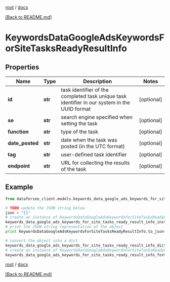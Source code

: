 [root](./../ "root") / [docs](./ "docs")

[[Back to README.md]](./../README.md "[Back to README.md]")

# KeywordsDataGoogleAdsKeywordsForSiteTasksReadyResultInfo

## Properties

Name | Type | Description | Notes
------------ | ------------- | ------------- | -------------
**id** | **str** | task identifier of the completed task unique task identifier in our system in the UUID format | [optional]
**se** | **str** | search engine specified when setting the task | [optional]
**function** | **str** | type of the task | [optional]
**date_posted** | **str** | date when the task was posted (in the UTC format) | [optional]
**tag** | **str** | user-defined task identifier | [optional]
**endpoint** | **str** | URL for collecting the results of the task | [optional]

## Example

```python
from dataforseo_client.models.keywords_data_google_ads_keywords_for_site_tasks_ready_result_info import KeywordsDataGoogleAdsKeywordsForSiteTasksReadyResultInfo

# TODO update the JSON string below
json = "{}"
# create an instance of KeywordsDataGoogleAdsKeywordsForSiteTasksReadyResultInfo from a JSON string
keywords_data_google_ads_keywords_for_site_tasks_ready_result_info_instance = KeywordsDataGoogleAdsKeywordsForSiteTasksReadyResultInfo.from_json(json)
# print the JSON string representation of the object
print KeywordsDataGoogleAdsKeywordsForSiteTasksReadyResultInfo.to_json()

# convert the object into a dict
keywords_data_google_ads_keywords_for_site_tasks_ready_result_info_dict = keywords_data_google_ads_keywords_for_site_tasks_ready_result_info_instance.to_dict()
# create an instance of KeywordsDataGoogleAdsKeywordsForSiteTasksReadyResultInfo from a dict
keywords_data_google_ads_keywords_for_site_tasks_ready_result_info_form_dict = keywords_data_google_ads_keywords_for_site_tasks_ready_result_info.from_dict(keywords_data_google_ads_keywords_for_site_tasks_ready_result_info_dict)
```

  

[root](./../ "root") / [docs](./ "docs")

[[Back to README.md]](./../README.md "[Back to README.md]")
